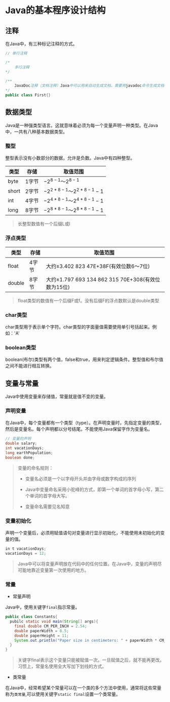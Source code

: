 # Java的基本程序设计结构

## 注释

在Java中，有三种标记注释的方式。

```java
// 单行注释

/*
	多行注释
*/

/**
	JavaDoc注释（文档注释）Java中可以用来自动生成文档，需要用javadoc命令生成文档
*/
public class First{}
```

## 数据类型

Java是一种强类型语言。这就意味着必须为每一个变量声明一种类型。在Java中，一共有八种基本数据类型。

### 整型

整型表示没有小数部分的数据，允许是负数。Java中有四种整型。

| 类型  | 存储  | 取值范围                  |
| ----- | ----- | ------------------------- |
| byte  | 1字节 | $-2^{8-1}～2^{8-1}$       |
| short | 2字节 | $-2^{2*8-1}～2^{2*8-1}-1$ |
| int   | 4字节 | $-2^{4*8-1}～2^{4*8-1}-1$ |
| long  | 8字节 | $-2^{8*8-1}～2^{8*8-1}-1$ |

> 长整型数值有一个后缀L或l 

### 浮点类型

| 类型   | 存储  | 取值范围                                               |
| ------ | ----- | ------------------------------------------------------ |
| float  | 4字节 | 大约$\pm$3.402 823 47E+38F(有效位数6～7位)             |
| double | 8字节 | 大约$\pm$1.797 693 134 862 315 70E+308(有效位数为15位) |

> float类型的数值有一个后缀F或f。没有后缀F的浮点数默认是double类型

### char类型

char类型用于表示单个字符。char类型的字面量值需要使用单引号括起来。例如：'A'

### boolean类型

boolean(布尔)类型有两个值，false和true，用来判定逻辑条件。整型值和布尔值之间不能进行相互转换。

## 变量与常量

Java中使用变量来存储值，常量就是值不变的变量。

### 声明变量

在Java中，每个变量都有一个类型（type）。在声明变量时，先指定变量的类型，然后是变量名。每个声明都以分号结尾。不能使用Java保留字作为变量名。

```java
// 变量的声明
double salary;
int vacationDays;
long earthPopulation;
boolean done;
```

> 变量的命名规则：
>
> - 变量名必须是一个以字母开头并由字母或数字构成的序列
>
> - Java中变量命名采用小驼峰的方式，即第一个单词的首字母小写，第二个单词的首字母大写。
> - 变量命名需要见名知意

### 变量初始化

声明一个变量后，必须用赋值语句对变量进行显示初始化，不能使用未初始化的变量的值。

```java
in t vacationDays;
vacationDays = 12;
```

> Java中可以将变量声明放在代码中的任何位置。在Java中，变量的声明尽可能地靠近变量第一次使用的地方。

### 常量

- 常量声明

Java中，使用关键字`final`指示常量。

```java
public class Constants{
  pubilc static void main(String[] args){
    final double CM_PER_INCH = 2.54;
    double paperWidth = 8.5;
    double paperHeight = 11;
    System.out.println("Paper size in centimeters: " + paperWidth * CM_PER_INCH + " by " + paperHeight * CM_PER_INCH);
  }
}
```

> 关键字final表示这个变量只能被赋值一次。一旦赋值之后，就不能再更改。习惯上，常量名使用全大写加下划线的方式。

- 类常量

在Java中，经常希望某个常量可以在一个类的多个方法中使用，通常将这些常量称为`类常量`,可以使用关键字`static final`设置一个类常量。























